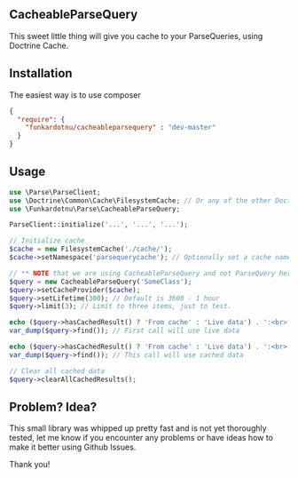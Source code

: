 CacheableParseQuery
-------------------

This sweet little thing will give you cache to your ParseQueries, using Doctrine Cache.

Installation
------------

The easiest way is to use composer

```json
{
  "require": {
    "funkardotnu/cacheableparsequery" : "dev-master"
  }
}
```

Usage
-----

```php
use \Parse\ParseClient;
use \Doctrine\Common\Cache\FilesystemCache; // Or any of the other Doctrine Cache providers
use \Funkardotnu\Parse\CacheableParseQuery;

ParseClient::initialize('...', '...', '...');

// Initialize cache
$cache = new FilesystemCache('./cache/');
$cache->setNamespace('parsequerycache'); // Optionally set a cache namespace

// ** NOTE that we are using CacheableParseQuery and not ParseQuery here
$query = new CacheableParseQuery('SomeClass');
$query->setCacheProvider($cache);
$query->setLifetime(300); // Default is 3600 - 1 hour
$query->limit(3); // Limit to three items, just to test.

echo ($query->hasCachedResult() ? 'From cache' : 'Live data') . ':<br>';
var_dump($query->find()); // First call will use live data

echo ($query->hasCachedResult() ? 'From cache' : 'Live data') . ':<br>';
var_dump($query->find()); // This call will use cached data

// Clear all cached data
$query->clearAllCachedResults();
```

Problem? Idea?
--------------

This small library was whipped up pretty fast and is not yet thoroughly tested, let me know if you encounter any
problems or have ideas how to make it better using Github Issues.

Thank you!
